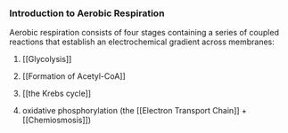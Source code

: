 ### Introduction to Aerobic Respiration

Aerobic respiration consists of four stages containing a series of coupled reactions that establish an electrochemical gradient across membranes:

1.  [[Glycolysis]]
    
2.  [[Formation of Acetyl-CoA]]
    
3.  [[the Krebs cycle]]
    
4.  oxidative phosphorylation (the [[Electron Transport Chain]] + [[Chemiosmosis]])